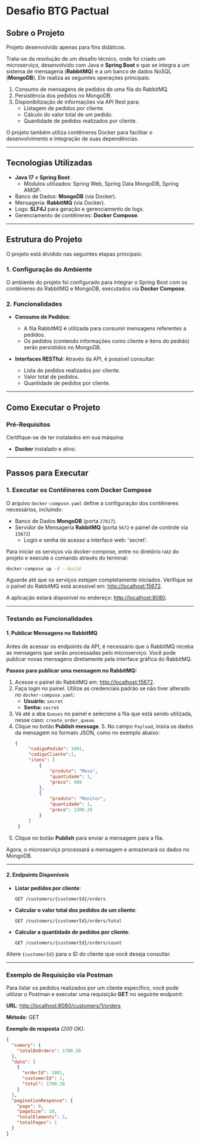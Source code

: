 # Desafio BTG Pactual

## Sobre o Projeto

Projeto desenvolvido apenas para fins didáticos.

Trata-se da resolução de um desafio técnico, onde foi criado um microserviço, desenvolvido com Java e **Spring Boot** 
 e que se integra a um sistema de mensageria (**RabbitMQ**) e a um banco de dados NoSQL (**MongoDB**).
Ele realiza as seguintes operações principais:

1. Consumo de mensagens de pedidos de uma fila do RabbitMQ.
2. Persistência dos pedidos no MongoDB.
3. Disponibilização de informações via API Rest para:
    - Listagem de pedidos por cliente.
    - Cálculo do valor total de um pedido.
    - Quantidade de pedidos realizados por cliente.

O projeto também utiliza contêineres Docker para facilitar o desenvolvimento e integração de suas dependências.

---

## Tecnologias Utilizadas

- **Java 17** e **Spring Boot**:
    - Módulos utilizados: Spring Web, Spring Data MongoDB, Spring AMQP.
- Banco de Dados: **MongoDB** (via Docker).
- Mensageria: **RabbitMQ** (via Docker).
- Logs: **SLF4J** para geração e gerenciamento de logs.
- Gerenciamento de contêineres: **Docker Compose**.

---

## Estrutura do Projeto

O projeto está dividido nas seguintes etapas principais:

### 1. Configuração do Ambiente

O ambiente do projeto foi configurado para integrar o Spring Boot com os contêineres do RabbitMQ e MongoDB, executados via **Docker Compose**.

### 2. Funcionalidades

- **Consumo de Pedidos**:
    - A fila RabbitMQ é utilizada para consumir mensagens referentes a pedidos.
    - Os pedidos (contendo informações como cliente e itens do pedido) serão persistidos no MongoDB.

- **Interfaces RESTful**:
  Através da API, é possível consultar:
    - Lista de pedidos realizados por cliente.
    - Valor total de pedidos.
    - Quantidade de pedidos por cliente.

---

## Como Executar o Projeto

### Pré-Requisitos

Certifique-se de ter instalados em sua máquina:
- **Docker** instalado e ativo.

---

## Passos para Executar

### 1. Executar os Contêineres com Docker Compose

O arquivo `docker-compose.yaml` define a configuração dos contêineres necessários, incluindo:
- Banco de Dados **MongoDB** (porta `27017`).
- Servidor de Mensageria **RabbitMQ** (porta `5672` e painel de controle via `15672`)
  - Login e senha de acesso a interface web: 'secret'.

Para iniciar os serviços via docker-compose, entre no diretório raiz do projeto e execute o comando através do terminal:
```bash
docker-compose up -d --build
```

Aguarde até que os serviços estejam completamente iniciados. Verifique se o painel do RabbitMQ está acessível em: [http://localhost:15672](http://localhost:15672).

A aplicação estará disponível no endereço: [http://localhost:8080](http://localhost:8080).



---

### Testando as Funcionalidades

#### 1. Publicar Mensagens no RabbitMQ

Antes de acessar os endpoints da API, é necessário que o RabbitMQ receba as mensagens que serão processadas pelo microserviço. Você pode publicar novas mensagens diretamente pela interface gráfica do RabbitMQ.

**Passos para publicar uma mensagem no RabbitMQ:**

1. Acesse o painel do RabbitMQ em: [http://localhost:15672](http://localhost:15672).
2. Faça login no painel. Utilize as credenciais padrão se não tiver alterado no `docker-compose.yaml`:
    - **Usuário:** `secret`
    - **Senha:** `secret`
3. Vá até a aba `Queues` no painel e selecione a fila que está sendo utilizada, nesse caso: `create_order_queue`.
4. Clique no botão **Publish message**.
   5. No campo `Payload`, insira os dados da mensagem no formato JSON, como no exemplo abaixo:
      ```json
      {
           "codigoPedido": 1001,
           "codigoCliente":1,
           "itens": [
               {
                   "produto": "Mesa",
                   "quantidade": 1,
                   "preco": 400
               },
               {
                   "produto": "Monitor",
                   "quantidade": 1,
                   "preco": 1300.20
               }
           ]
       }
      ```
6. Clique no botão **Publish** para enviar a mensagem para a fila.

Agora, o microserviço processará a mensagem e armazenará os dados no MongoDB.

---

#### 2. Endpoints Disponíveis

- **Listar pedidos por cliente**:
  ```http
  GET /customers/{customerId}/orders
  ```

- **Calcular o valor total dos pedidos de um cliente**:
  ```http
  GET /customers/{customerId}/orders/total
  ```

- **Calcular a quantidade de pedidos por cliente**:
  ```http
  GET /customers/{customerId}/orders/count
  ```

Altere `{customerId}` para o ID do cliente que você deseja consultar.

---

### Exemplo de Requisição via Postman

Para listar os pedidos realizados por um cliente específico, você pode utilizar o Postman e executar uma requisição **GET** no seguinte endpoint:

**URL**: [http://localhost:8080/customers/1/orders](http://localhost:8080/customers/1/orders)


**Método**: GET

**Exemplo de resposta** *(200 OK)*:
```json
{
  "sumary": {
    "totalOnOrders": 1700.20
  },
  "data": [
    {
      "orderId": 1001,
      "customerId": 1,
      "total": 1700.20
    }
  ],
  "paginationResponse": {
    "page": 0,
    "pageSize": 10,
    "totalElements": 1,
    "totalPages": 1
  }
}
```

